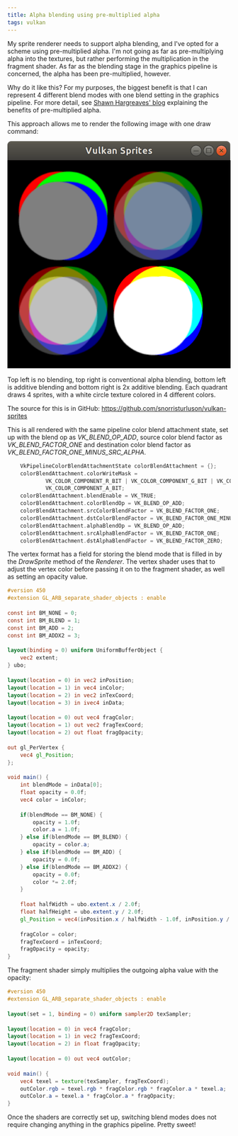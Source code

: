 ```yaml
---
title: Alpha blending using pre-multiplied alpha
tags: vulkan
---
```

My sprite renderer needs to support alpha blending, and I've opted for a scheme using
pre-multiplied alpha. I'm not going as far as pre-multiplying alpha into the textures,
but rather performing the multiplication in the fragment shader. As far as the blending
stage in the graphics pipeline is concerned, the alpha has been pre-multiplied, however.

Why do it like this? For my purposes, the biggest benefit
is that I can represent 4 different blend modes with one blend setting in the graphics
pipeline. For more detail, see
[Shawn Hargreaves' blog](https://blogs.msdn.microsoft.com/shawnhar/2009/11/06/premultiplied-alpha/)
explaining the benefits of pre-multiplied alpha.

This approach allows me to render the following image with one draw command:

![Blend modes sample](/images/BlendModesSample.png)

Top left is no blending, top right is conventional alpha blending, bottom left is
additive blending and bottom right is 2x additive blending. Each quadrant draws
4 sprites, with a white circle texture colored in 4 different colors.

The source for this is in GitHub: https://github.com/snorristurluson/vulkan-sprites 

This is all rendered with the same pipeline color blend attachment state, set up with
the blend op as *VK_BLEND_OP_ADD*, source color blend factor as *VK_BLEND_FACTOR_ONE* and
destination color blend factor as *VK_BLEND_FACTOR_ONE_MINUS_SRC_ALPHA*.

```cpp
    VkPipelineColorBlendAttachmentState colorBlendAttachment = {};
    colorBlendAttachment.colorWriteMask =
            VK_COLOR_COMPONENT_R_BIT | VK_COLOR_COMPONENT_G_BIT | VK_COLOR_COMPONENT_B_BIT |
            VK_COLOR_COMPONENT_A_BIT;
    colorBlendAttachment.blendEnable = VK_TRUE;
    colorBlendAttachment.colorBlendOp = VK_BLEND_OP_ADD;
    colorBlendAttachment.srcColorBlendFactor = VK_BLEND_FACTOR_ONE;
    colorBlendAttachment.dstColorBlendFactor = VK_BLEND_FACTOR_ONE_MINUS_SRC_ALPHA;
    colorBlendAttachment.alphaBlendOp = VK_BLEND_OP_ADD;
    colorBlendAttachment.srcAlphaBlendFactor = VK_BLEND_FACTOR_ONE;
    colorBlendAttachment.dstAlphaBlendFactor = VK_BLEND_FACTOR_ZERO;
```

The vertex format has a field for storing the blend mode that is filled in by the *DrawSprite*
method of the *Renderer*. The vertex shader uses that to adjust the vertex color before
passing it on to the fragment shader, as well as setting an opacity value.

```glsl
#version 450
#extension GL_ARB_separate_shader_objects : enable

const int BM_NONE = 0;
const int BM_BLEND = 1;
const int BM_ADD = 2;
const int BM_ADDX2 = 3;

layout(binding = 0) uniform UniformBufferObject {
    vec2 extent;
} ubo;

layout(location = 0) in vec2 inPosition;
layout(location = 1) in vec4 inColor;
layout(location = 2) in vec2 inTexCoord;
layout(location = 3) in ivec4 inData;

layout(location = 0) out vec4 fragColor;
layout(location = 1) out vec2 fragTexCoord;
layout(location = 2) out float fragOpacity;

out gl_PerVertex {
    vec4 gl_Position;
};

void main() {
    int blendMode = inData[0];
    float opacity = 0.0f;
    vec4 color = inColor;

    if(blendMode == BM_NONE) {
        opacity = 1.0f;
        color.a = 1.0f;
    } else if(blendMode == BM_BLEND) {
        opacity = color.a;
    } else if(blendMode == BM_ADD) {
        opacity = 0.0f;
    } else if(blendMode == BM_ADDX2) {
        opacity = 0.0f;
        color *= 2.0f;
    }

    float halfWidth = ubo.extent.x / 2.0f;
    float halfHeight = ubo.extent.y / 2.0f;
    gl_Position = vec4(inPosition.x / halfWidth - 1.0f, inPosition.y / halfHeight - 1.0f, 0.0, 1.0);

    fragColor = color;
    fragTexCoord = inTexCoord;
    fragOpacity = opacity;
}
```

The fragment shader simply multiplies the outgoing alpha value with the opacity:
```glsl
#version 450
#extension GL_ARB_separate_shader_objects : enable

layout(set = 1, binding = 0) uniform sampler2D texSampler;

layout(location = 0) in vec4 fragColor;
layout(location = 1) in vec2 fragTexCoord;
layout(location = 2) in float fragOpacity;

layout(location = 0) out vec4 outColor;

void main() {
    vec4 texel = texture(texSampler, fragTexCoord);
    outColor.rgb = texel.rgb * fragColor.rgb * fragColor.a * texel.a;
    outColor.a = texel.a * fragColor.a * fragOpacity;
}
```

Once the shaders are correctly set up, switching blend modes does not require changing
anything in the graphics pipeline. Pretty sweet!